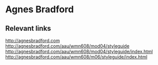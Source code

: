 # Agnes Bradford

## Relevant links
http://agnesbradford.com
http://agnesbradford.com/aau/wmn608/mod04/styleguide
http://agnesbradford.com/aau/wmn608/mod04/styleguide/index.html
http://agnesbradford.com/aau/wmn608/m06/styleguide/index.html